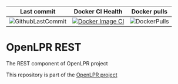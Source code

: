 |Last commit|Docker CI Health|Docker pulls|
|---|---|---|
|![GithubLastCommit](https://img.shields.io/github/last-commit/faisalthaheem/open-lpr-rest)|[![Docker Image CI](https://github.com/faisalthaheem/open-lpr-rest/actions/workflows/docker-publish.yml/badge.svg)](https://github.com/faisalthaheem/open-lpr-rest/actions/workflows/docker-publish.yml)|![DockerPulls](https://img.shields.io/docker/pulls/faisalthaheem/open-lpr-rest)|

# OpenLPR REST
The REST component of OpenLPR project

This repository is part of the [OpenLPR project](https://github.com/faisalthaheem/open-lpr)
